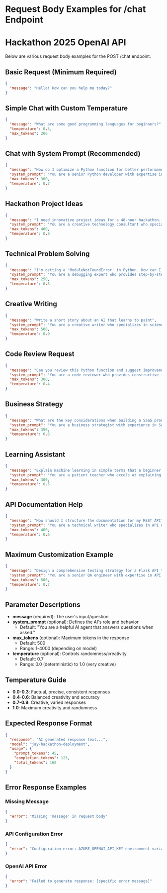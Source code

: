 # Request Body Examples for /chat Endpoint
# Hackathon 2025 OpenAI API

Below are various request body examples for the POST /chat endpoint.

## Basic Request (Minimum Required)

```json
{
  "message": "Hello! How can you help me today?"
}
```

## Simple Chat with Custom Temperature

```json
{
  "message": "What are some good programming languages for beginners?",
  "temperature": 0.5,
  "max_tokens": 200
}
```

## Chat with System Prompt (Recommended)

```json
{
  "message": "How do I optimize a Python function for better performance?",
  "system_prompt": "You are a senior Python developer with expertise in performance optimization.",
  "max_tokens": 300,
  "temperature": 0.7
}
```

## Hackathon Project Ideas

```json
{
  "message": "I need innovative project ideas for a 48-hour hackathon. What would you suggest?",
  "system_prompt": "You are a creative technology consultant who specializes in hackathon projects and emerging tech trends.",
  "max_tokens": 400,
  "temperature": 0.8
}
```

## Technical Problem Solving

```json
{
  "message": "I'm getting a 'ModuleNotFoundError' in Python. How can I debug this?",
  "system_prompt": "You are a debugging expert who provides step-by-step solutions to programming problems.",
  "max_tokens": 250,
  "temperature": 0.3
}
```

## Creative Writing

```json
{
  "message": "Write a short story about an AI that learns to paint",
  "system_prompt": "You are a creative writer who specializes in science fiction and AI-themed stories.",
  "max_tokens": 500,
  "temperature": 0.9
}
```

## Code Review Request

```json
{
  "message": "Can you review this Python function and suggest improvements?\n\ndef calculate_average(numbers):\n    total = 0\n    for num in numbers:\n        total = total + num\n    return total / len(numbers)",
  "system_prompt": "You are a code reviewer who provides constructive feedback and suggestions for improvement.",
  "max_tokens": 300,
  "temperature": 0.4
}
```

## Business Strategy

```json
{
  "message": "What are the key considerations when building a SaaS product for small businesses?",
  "system_prompt": "You are a business strategist with experience in SaaS products and small business markets.",
  "max_tokens": 350,
  "temperature": 0.6
}
```

## Learning Assistant

```json
{
  "message": "Explain machine learning in simple terms that a beginner can understand",
  "system_prompt": "You are a patient teacher who excels at explaining complex technical concepts in simple, easy-to-understand language.",
  "max_tokens": 300,
  "temperature": 0.5
}
```

## API Documentation Help

```json
{
  "message": "How should I structure the documentation for my REST API?",
  "system_prompt": "You are a technical writer who specializes in API documentation and developer experience.",
  "max_tokens": 400,
  "temperature": 0.6
}
```

## Maximum Customization Example

```json
{
  "message": "Design a comprehensive testing strategy for a Flask API that integrates with Azure OpenAI",
  "system_prompt": "You are a senior QA engineer with expertise in API testing, Flask applications, and cloud services. Provide detailed, actionable advice.",
  "max_tokens": 500,
  "temperature": 0.7
}
```

## Parameter Descriptions

- **message** (required): The user's input/question
- **system_prompt** (optional): Defines the AI's role and behavior
  - Default: "You are a helpful AI agent that answers questions when asked."
- **max_tokens** (optional): Maximum tokens in the response
  - Default: 500
  - Range: 1-4000 (depending on model)
- **temperature** (optional): Controls randomness/creativity
  - Default: 0.7
  - Range: 0.0 (deterministic) to 1.0 (very creative)

## Temperature Guide

- **0.0-0.3**: Factual, precise, consistent responses
- **0.4-0.6**: Balanced creativity and accuracy
- **0.7-0.9**: Creative, varied responses
- **1.0**: Maximum creativity and randomness

## Expected Response Format

```json
{
  "response": "AI generated response text...",
  "model": "jay-hackathon-deployment",
  "usage": {
    "prompt_tokens": 45,
    "completion_tokens": 123,
    "total_tokens": 168
  }
}
```

## Error Response Examples

### Missing Message
```json
{
  "error": "Missing 'message' in request body"
}
```

### API Configuration Error
```json
{
  "error": "Configuration error: AZURE_OPENAI_API_KEY environment variable is not set"
}
```

### OpenAI API Error
```json
{
  "error": "Failed to generate response: [specific error message]"
}
```